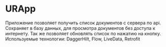 # URApp

Приложение позволяет получить список документов с сервера по api. Сохраняет в базу данных, для просмотра документов без доступа к интернету.
Так же позволяет обновлять список по нажатию на кнопку.
Используемые технологии: DaggerHilt, Flow, LiveData, Retrofit
